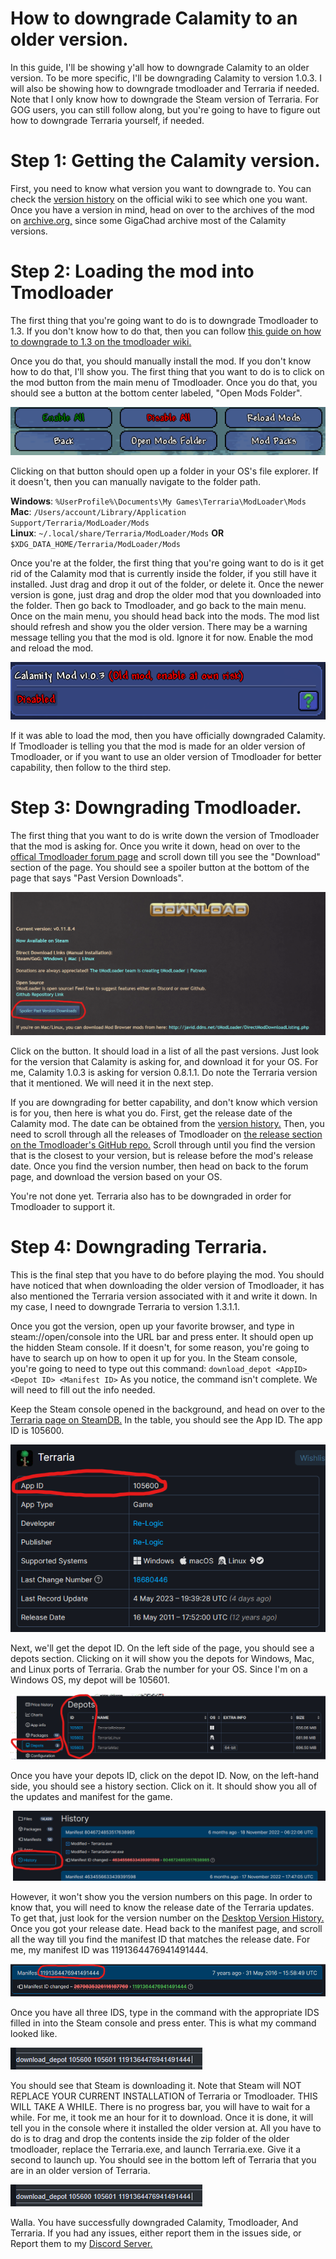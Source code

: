 # How to downgrade Calamity to an older version.
In this guide, I'll be showing y'all how to downgrade Calamity to an older version. To be more specific, I'll be downgrading Calamity to version 1.0.3. I will also be showing how to downgrade tmodloader and Terraria if needed.
Note that I only know how to downgrade the Steam version of Terraria. For GOG users, you can still follow along, but you're going to have to figure out how to downgrade Terraria yourself, if needed. 

# Step 1: Getting the Calamity version.
First, you need to know what version you want to downgrade to. You can check the  [version history](https://Calamitymod.wiki.gg/wiki/Version_history) on the official wiki to see which one you want. Once you have a version in mind, head on over to the archives of the mod on [archive.org,](https://archive.org/download/Calamitymodold) since some GigaChad archive most of the Calamity versions. 

# Step 2: Loading the mod into Tmodloader
The first thing that you're going want to do is to downgrade Tmodloader to 1.3. If you don't know how to do that, then you can follow [this guide on how to downgrade to 1.3 on the tmodloader wiki.](https://github.com/tModLoader/tModLoader/wiki/tModLoader-guide-for-players#to-access-13-legacy-tmodloader-and-other-beta-options)  

Once you do that, you should manually install the mod. If you don't know how to do that, I'll show you. The first thing that you want to do is to click on the mod button from the main menu of Tmodloader. Once you do that, you should see a button at the bottom center labeled, "Open Mods Folder".


<img src="imgs/mods button.png" alt="Mods Folder Button image">



Clicking on that button should open up a folder in your OS's file explorer. If it doesn't, then you can manually navigate to the folder path. 

**Windows**: `%UserProfile%\Documents\My Games\Terraria\ModLoader\Mods`
**Mac**: `/Users/account/Library/Application Support/Terraria/ModLoader/Mods`  
**Linux**: `~/.local/share/Terraria/ModLoader/Mods` **OR** `$XDG_DATA_HOME/Terraria/ModLoader/Mods`

Once you're at the folder, the first thing that you're going want to do is it get rid of the Calamity mod that is currently inside the folder, if you still have it installed. Just drag and drop it out of the folder, or delete it. Once the newer version is gone, just drag and drop the older mod that you downloaded into the folder. Then go back to Tmodloader, and go back to the main menu. Once on the main menu, you should head back into the mods. The mod list should refresh and show you the older version. There may be a warning message telling you that the mod is old. Ignore it for now. Enable the mod and reload the mod. 


<img src="imgs/old mod warning.png" alt="Mods Folder Button image">


If it was able to load the mod, then you have officially downgraded Calamity. If Tmodloader is telling you that the mod is made for an older version of Tmodloader, or if you want to use an older version of Tmodloader for better capability, then follow to the third step.

# Step 3: Downgrading Tmodloader. 
The first thing that you want to do is write down the version of Tmodloader that the mod is asking for. Once you write it down, head on over to the [offical Tmodloader forum page](https://forums.terraria.org/index.php?threads/1-3-tmodloader-a-modding-api.23726/) and scroll down till you see the "Download" section of the page. You should see a spoiler button at the bottom of the page that says "Past Version Downloads". 

<img src="imgs/past versions.png" alt ="download and past versions sections image">


Click on the button. It should load in a list of all the past versions. Just look for the version that Calamity is asking for, and download it for your OS. For me, Calamity 1.0.3 is asking for version 0.8.1.1. Do note the Terraria version that it mentioned. We will need it in the next step.

If you are downgrading for better capability, and don't know which version is for you, then here is what you do. First, get  the release date of the Calamity mod. The date can be obtained from the [version history.](https://Calamitymod.wiki.gg/wiki/Version_history) Then, you need to scroll through all the releases of Tmodloader on [the release section on the Tmodloader's GitHub repo.](https://github.com/tModLoader/tModLoader/releases) Scroll through until you find the version that is the closest to your version, but is release before the mod's release date. Once you find the version number, then head on back to the forum page, and download the version based on your OS.

You're not done yet. Terraria also has to be downgraded in order for Tmodloader to support it. 

# Step 4: Downgrading Terraria.
This is the final step that you have to do before playing the mod. You should have noticed that when downloading the older version of Tmodloader, it has also mentioned the Terraria version associated with it and write it down. In my case, I need to downgrade Terraria to version 1.3.1.1.

Once you got the version, open up your favorite browser, and type in steam://open/console into the URL bar and press enter. 
It should open up the hidden Steam console. If it doesn't, for some reason, you're going to have to search up on how to open it up for you. In the Steam console, you're going to need to type out this command:
`download_depot <AppID> <Depot ID> <Manifest ID>`
As you notice, the command isn't complete. We will need to fill out the info needed. 

Keep the Steam console opened in the background, and head on over to the [Terraria page on SteamDB.](https://steamdb.info/app/105600/) In the table, you should see the App ID. The app ID is 105600. 


<img src="imgs/app id.png" alt ="app id image">

Next, we'll get the depot ID. On the left side of the page, you should see a depots section. Clicking on it will show you the depots for Windows, Mac, and Linux ports of Terraria. Grab the number for your OS. Since I'm on a Windows OS, my depot will be 105601. 


<img src="imgs/depots.png" alt ="depots image">


Once you have your depots ID, click on the depot ID. Now, on the left-hand side, you should see a history section. Click on it. It should show you all of the updates and manifest for the game. 


<img src="imgs/history.png" alt ="history image">

However, it won't show you the version numbers on this page. In order to know that, you will need to know the release date of the Terraria updates. To get that, just look for the version number on the [Desktop Version History.](https://terraria.wiki.gg/wiki/Desktop_version_history) Once you got your release date. Head back to the manifest page, and scroll all the way till you find the manifest ID that matches the release date. For me, my manifest ID was 1191364476941491444.


<img src="imgs/manifest.png" alt ="manifest image">


Once you have all three IDS, type in the command with the appropriate IDS filled in into the Steam console and press enter. This is what my command looked like.


<img src="imgs/command.png" alt ="command image">

You should see that Steam is downloading it. Note that Steam will NOT REPLACE YOUR CURRENT INSTALLATION of Terraria or Tmodloader. THIS WILL TAKE A WHILE. There is no progress bar, you will have to wait for a while. For me, it took me an hour for it to download. Once it is done, it will tell you in the console where it installed the older version at. All you have to do is to drag and drop the contents inside the zip folder of the older tmodloader, replace the Terraria.exe, and launch Terraria.exe. Give it a second to launch up. You should see in the bottom left of Terraria that you are in an older version of Terraria.



<img src="imgs/command.png" alt ="older version image">


Walla. You have successfully downgraded Calamity, Tmodloader, And Terraria. If you had any issues, either report them in the issues side, or Report them to my [Discord Server.](https://discord.com/invite/uq5hpBWr8D)